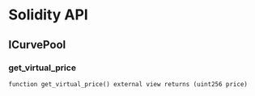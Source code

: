 # Solidity API

## ICurvePool

### get_virtual_price

```solidity
function get_virtual_price() external view returns (uint256 price)
```

